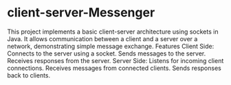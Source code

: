 # client-server-Messenger
This project implements a basic client-server architecture using sockets in Java. It allows communication between a client and a server over a network, demonstrating simple message exchange.
Features
Client Side:
Connects to the server using a socket.
Sends messages to the server.
Receives responses from the server.
Server Side:
Listens for incoming client connections.
Receives messages from connected clients.
Sends responses back to clients.
